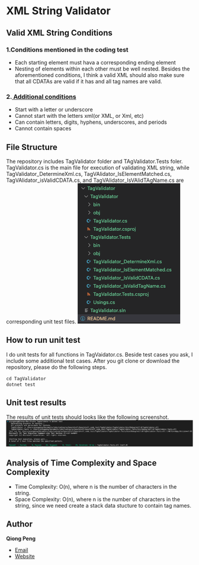 # XML String Validator

## Valid XML String Conditions
### 1.Conditions mentioned in the coding test
-  Each starting element must hava a corresponding ending element
-  Nesting of elements within each other must be well nested.
Besides the aforementioned conditions, I think a valid XML should also make sure that all CDATAs are valid if it has and all tag names are valid.
### 2.<a href="https://www.w3schools.com/xml/xml_elements.asp" target="_blank"> Additional conditions</a>
-  Start with a letter or underscore
-  Cannot start with the letters xml(or XML, or Xml, etc)
-  Can contain letters, digits, hyphens, underscores, and periods
-  Cannot contain spaces

## File Structure
The repository includes TagValidator folder and TAgValidator.Tests foler. TagValidator.cs is the main file for execution of validating XML string, while TagValidator_DetermineXml.cs, TagVAlidator_IsElementMatched.cs, TagVAlidator_isValidCDATA.cs, and TagVAlidator_IsVAlidTAgName.cs are corresponding unit test files.
![File structure](images/file_structure.png)

## How to run unit test
I do unit tests for all functions in TagVaidator.cs. Beside test cases you ask, I include some additional test cases. After you git clone or download the repository, please do the following steps.
```
cd TagValidator
dotnet test
```

## Unit test results
The results of unit tests should looks like the following screenshot.
![Results of unit test](images/unit_test_results.png)

## Analysis of Time Complexity and Space Complexity
- Time Complexity:
O(n), where n is the number of characters in the string.
- Space Complexity:
O(n), where n is the number of characters in the string, since we need create a stack data stucture to contain tag names.


## Author
**Qiong Peng**
- [Email](mailto:pengqiong2022fall@gmail.com)
- [Website](https://qiongpeng.net/)
